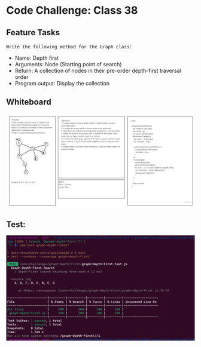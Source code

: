 # Code Challenge: Class 38

## Feature Tasks
    Write the following method for the Graph class:

- Name: Depth first
- Arguments: Node (Starting point of search)
- Return: A collection of nodes in their pre-order depth-first traversal order
- Program output: Display the collection

## Whiteboard
![whiteboard](./Untitled%20(8).jpg)

## Test:
![test](./testcodeChallenge38.png)
